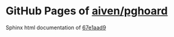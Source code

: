 GitHub Pages of [aiven/pghoard](https://github.com/aiven/pghoard.git)
===
Sphinx html documentation of [67e1aad9](https://github.com/aiven/pghoard/tree/67e1aad97b466695c8d1956a7cdd945816bd5268)
